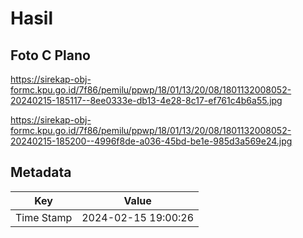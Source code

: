 # Hasil

## Foto C Plano

https://sirekap-obj-formc.kpu.go.id/7f86/pemilu/ppwp/18/01/13/20/08/1801132008052-20240215-185117--8ee0333e-db13-4e28-8c17-ef761c4b6a55.jpg

https://sirekap-obj-formc.kpu.go.id/7f86/pemilu/ppwp/18/01/13/20/08/1801132008052-20240215-185200--4996f8de-a036-45bd-be1e-985d3a569e24.jpg


## Metadata

| Key        | Value               |
| ---------- | ------------------- |
| Time Stamp | 2024-02-15 19:00:26 |



